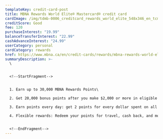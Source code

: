 ```yaml
---
templateKey: credit-card-post
title: MBNA Rewards World Elite® Mastercard® credit card
cardImage: /img/tdmb-0006_creditcard_rewards_world_elite_548x346_en_tcm378-287589-4-.png
creditScore: Good
fee: 120
purchaseInterest: "19.99"
balanceTransferInterest: "22.99"
cashAdvanceInterest: "24.99"
userCategory: personal
cardCategory: rewards
href: https://www.mbna.ca/en/credit-cards/rewards/mbna-rewards-world-elite-mastercard/
summaryDescription: >-
  \


  <!--StartFragment-->


  1. Earn up to 30,000 MBNA Rewards Points\

  2. Get 20,000 bonus points after you make $2,000 or more in eligible purchases within the first 90 days of your account opening and 10,000 bonus points once enrolled for paperless e-statements within the first 90 days of account opening\

  3. Earn points every day: get 2 points for every dollar spent on all eligible purchases\

  4. Flexible rewards: Redeem your points for travel, cash back, and more


  <!--EndFragment-->
---
```

